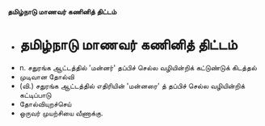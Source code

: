**தமிழ்நாடு மாணவர் கணினித் திட்டம்**
- # தமிழ்நாடு மாணவர் கணினித் திட்டம்
- n. சதுரங்க ஆட்டத்தில் 'மன்னர்' தப்பிச் செல்ல வழியின்றிக் கட்டுண்டுக் கிடத்தல்
- முடிவான தோல்வி
- (வி.) சதுரங்க ஆட்டத்தில் எதிரியின் 'மன்னரை' த் தப்பிச் செல்ல வழியின்றிக் கட்டிப்பாடு
- தோல்வியுறச்செய்
- ஒருவர் முயற்சியை வீணாக்கு.

